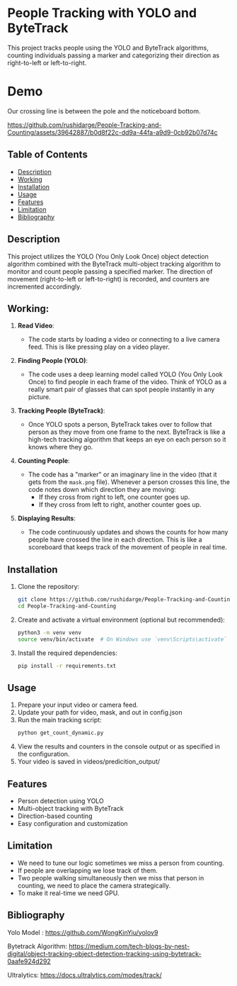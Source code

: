 # People Tracking with YOLO and ByteTrack

This project tracks people using the YOLO and ByteTrack algorithms, counting individuals passing a marker and categorizing their direction as right-to-left or left-to-right.

# Demo
Our crossing line is between the pole and the noticeboard bottom.

https://github.com/rushidarge/People-Tracking-and-Counting/assets/39642887/b0d8f22c-dd9a-44fa-a9d9-0cb92b07d74c



## Table of Contents
- [Description](#description)
- [Working](#Working)
- [Installation](#installation)
- [Usage](#usage)
- [Features](#features)
- [Limitation](#Limitation)
- [Bibliography](#Bibliography)

## Description
This project utilizes the YOLO (You Only Look Once) object detection algorithm combined with the ByteTrack multi-object tracking algorithm to monitor and count people passing a specified marker. The direction of movement (right-to-left or left-to-right) is recorded, and counters are incremented accordingly.

## Working:

1. **Read Video**:
    - The code starts by loading a video or connecting to a live camera feed. This is like pressing play on a video player.

2. **Finding People (YOLO)**:
    - The code uses a deep learning model called YOLO (You Only Look Once) to find people in each frame of the video. Think of YOLO as a really smart pair of glasses that can spot people instantly in any picture.

3. **Tracking People (ByteTrack)**:
    - Once YOLO spots a person, ByteTrack takes over to follow that person as they move from one frame to the next. ByteTrack is like a high-tech tracking algorithm that keeps an eye on each person so it knows where they go.

4. **Counting People**:
    - The code has a "marker" or an imaginary line in the video (that it gets from the `mask.png` file). Whenever a person crosses this line, the code notes down which direction they are moving:
        - If they cross from right to left, one counter goes up.
        - If they cross from left to right, another counter goes up.

5. **Displaying Results**:
    - The code continuously updates and shows the counts for how many people have crossed the line in each direction. This is like a scoreboard that keeps track of the movement of people in real time.


## Installation

1. Clone the repository:
    ```bash
    git clone https://github.com/rushidarge/People-Tracking-and-Counting.git
    cd People-Tracking-and-Counting
    ```

2. Create and activate a virtual environment (optional but recommended):
    ```bash
    python3 -m venv venv
    source venv/bin/activate  # On Windows use `venv\Scripts\activate`
    ```

3. Install the required dependencies:
    ```bash
    pip install -r requirements.txt
    ```

## Usage

1. Prepare your input video or camera feed.
2. Update your path for video, mask, and out in config.json
3. Run the main tracking script:
    ```bash
    python get_count_dynamic.py
    ```
4. View the results and counters in the console output or as specified in the configuration.
5. Your video is saved in videos/predicition_output/

## Features
- Person detection using YOLO
- Multi-object tracking with ByteTrack
- Direction-based counting
- Easy configuration and customization

## Limitation
- We need to tune our logic sometimes we miss a person from counting.
- If people are overlapping we lose track of them.
- Two people walking simultaneously then we miss that person in counting, we need to place the camera strategically.
- To make it real-time we need GPU.

## Bibliography
Yolo Model : https://github.com/WongKinYiu/yolov9

Bytetrack Algorithm: https://medium.com/tech-blogs-by-nest-digital/object-tracking-object-detection-tracking-using-bytetrack-0aafe924d292

Ultralytics: https://docs.ultralytics.com/modes/track/
